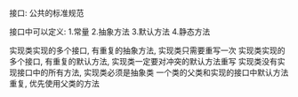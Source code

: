 接口:
	公共的标准规范

接口中可以定义:
	1.常量
	2.抽象方法
	3.默认方法
	4.静态方法
	
实现类实现的多个接口, 有重复的抽象方法, 实现类只需要重写一次
实现类实现的多个接口, 有重复的默认方法, 实现类一定要对冲突的默认方法重写
实现类没有实现接口中的所有方法, 实现类必须是抽象类
一个类的父类和实现的接口中默认方法重复, 优先使用父类的方法
